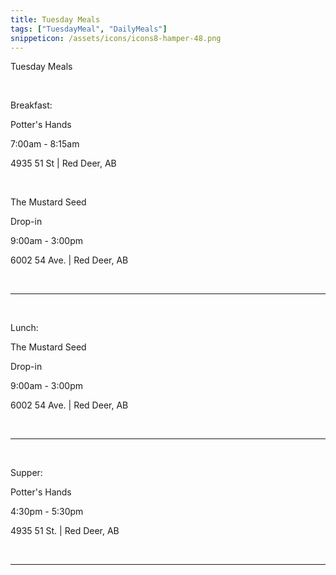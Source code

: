 ```yaml
---
title: Tuesday Meals
tags: ["TuesdayMeal", "DailyMeals"]
snippeticon: /assets/icons/icons8-hamper-48.png
---
```


<span class="subHeader">Tuesday Meals</span>

<br>

<p>
Breakfast:
</p>
<p class="post__lead">
Potter's Hands
</p>

7:00am - 8:15am

4935 51 St | Red Deer, AB

<br>

<p class="post__lead">
The Mustard Seed
</p>

Drop-in

9:00am - 3:00pm

6002 54 Ave. | Red Deer, AB

<br>
<hr>
<br>

<p>
Lunch:
</p>

<p class="post__lead">
The Mustard Seed
</p>

Drop-in

9:00am - 3:00pm

6002 54 Ave. | Red Deer, AB

<br>
<hr>
<br>

<p>
Supper:
</p>

<p class="post__lead">
Potter's Hands
</p>

4:30pm - 5:30pm

4935 51 St. | Red Deer, AB

<br>
<hr>
<br>